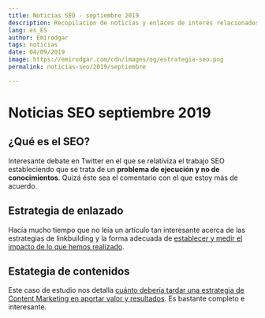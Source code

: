 ```yaml
---
title: Noticias SEO - septiembre 2019
description: Recopilación de noticias y enlaces de interés relacionados con el SEO y Marketing digital
lang: es_ES
author: Emirodgar
tags: noticias
date: 04/09/2019
image: https://emirodgar.com/cdn/images/og/estrategia-seo.png
permalink: noticias-seo/2019/septiembre

---
```


# Noticias SEO septiembre 2019

## ¿Qué es el SEO?

Interesante debate en Twitter en el que se relativiza el trabajo SEO estableciendo que se trata de un **problema de ejecución y no de conocimientos**. Quizá éste sea el comentario con el que estoy más de acuerdo.

<amp-twitter 
  width="375"
  height="472"
  layout="responsive"
  data-tweetid="1169070009366142976">
</amp-twitter>

## Estrategia de enlazado

Hacía mucho tiempo que no leía un artículo tan interesante acerca de las estrategias de linkbuilding y la forma adecuada de [establecer y medir el impacto de lo que hemos realizado](http://www.blindfiveyearold.com/the-invisible-attribution-model-of-link-acquisition).

## Estategia de contenidos

Este caso de estudio nos detalla [cuánto debería tardar una estrategia de Content Marketing en aportar valor y resultados](https://growandconvert.com/content-marketing/how-long-does-it-take-for-content-marketing-to-work/). Es bastante completo e interesante.
<!--stackedit_data:
eyJoaXN0b3J5IjpbMTAzODA0NjAwNywzNDYxNDk4NjksMTA5NT
YyNjU2Nl19
-->
